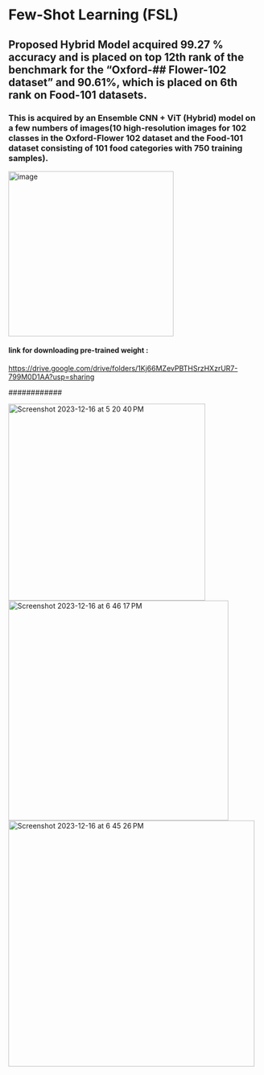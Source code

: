 # Few-Shot Learning (FSL) 
## Proposed Hybrid Model acquired 99.27 % accuracy and is placed on top 12th rank of the benchmark for the “Oxford-## Flower-102 dataset” and 90.61%, which is placed on 6th rank on Food-101 datasets. 


### This is acquired by an Ensemble CNN + ViT  (Hybrid) model on a few  numbers of images(10 high-resolution images for 102 classes in the Oxford-Flower 102 dataset and the Food-101 dataset consisting of 101 food categories with 750 training samples).
<img width="328" alt="image" src="https://github.com/arminn84/Machine-Learning/assets/150948007/ee7dde28-206b-464c-b43c-dbf8b83d9643">

#### link for downloading pre-trained weight  :
https://drive.google.com/drive/folders/1Kj66MZevPBTHSrzHXzrUR7-799M0D1AA?usp=sharing


############


<img width="391" alt="Screenshot 2023-12-16 at 5 20 40 PM" src="https://github.com/arminn84/Machine-Learning/assets/150948007/51bc4a59-e203-4f54-afde-adc2109b9d52">
<img width="437" alt="Screenshot 2023-12-16 at 6 46 17 PM" src="https://github.com/arminn84/Machine-Learning/assets/150948007/e3b75bb7-7609-4dcc-b6be-98734c61c075">
<img width="489" alt="Screenshot 2023-12-16 at 6 45 26 PM" src="https://github.com/arminn84/Machine-Learning/assets/150948007/a4860525-2f88-49c6-880a-66134d179c7b">




